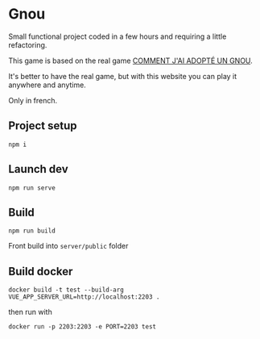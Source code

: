 # Gnou

Small functional project coded in a few hours and requiring a little refactoring.

This game is based on the real game
[COMMENT J'AI ADOPTÉ UN GNOU]([https://link](https://ledroitdeperdre.com/nos-jeux/18-comment-j-ai-adopte-un-gnou.html)).

It's better to have the real game, but with this website you can play it anywhere and anytime. 

Only in french.

## Project setup
```
npm i
```

## Launch dev
```
npm run serve
```

## Build
```
npm run build
```
Front build into ```server/public``` folder

## Build docker
```
docker build -t test --build-arg VUE_APP_SERVER_URL=http://localhost:2203 .
```
then run with 
```
docker run -p 2203:2203 -e PORT=2203 test
```